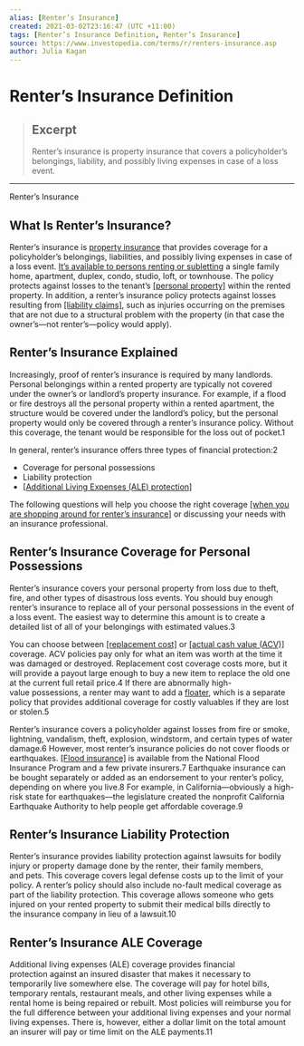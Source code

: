 ```yaml
---
alias: [Renter’s Insurance]
created: 2021-03-02T23:16:47 (UTC +11:00)
tags: [Renter’s Insurance Definition, Renter’s Insurance]
source: https://www.investopedia.com/terms/r/renters-insurance.asp
author: Julia Kagan
---
```


# Renter’s Insurance Definition

> ## Excerpt
> Renter’s insurance is property insurance that covers a policyholder’s belongings, liability, and possibly living expenses in case of a loss event.

---

Renter’s Insurance
## What Is Renter’s Insurance?

Renter’s insurance is [property insurance](https://www.investopedia.com/terms/p/property-insurance.asp) that provides coverage for a policyholder’s belongings, liabilities, and possibly living expenses in case of a loss event. [It’s available to persons renting or subletting](https://www.investopedia.com/insurance/renters-insurance/) a single family home, apartment, duplex, condo, studio, loft, or townhouse. The policy protects against losses to the tenant’s [[personal property]](https://www.investopedia.com/terms/p/personalproperty.asp) within the rented property. In addition, a renter’s insurance policy protects against losses resulting from [[liability claims]](https://www.investopedia.com/terms/l/liability_insurance.asp), such as injuries occurring on the premises that are not due to a structural problem with the property (in that case the owner’s—not renter’s—policy would apply).

## Renter’s Insurance Explained

Increasingly, proof of renter’s insurance is required by many landlords. Personal belongings within a rented property are typically not covered under the owner’s or landlord’s property insurance. For example, if a flood or fire destroys all the personal property within a rented apartment, the structure would be covered under the landlord’s policy, but the personal property would only be covered through a renter’s insurance policy. Without this coverage, the tenant would be responsible for the loss out of pocket.1

In general, renter’s insurance offers three types of financial protection:2 

-   Coverage for personal possessions
-   Liability protection
-   [[Additional Living Expenses (ALE) protection]](https://www.investopedia.com/terms/a/add_living_expense_insurance.asp)

The following questions will help you choose the right coverage [[when you are shopping around for renter’s insurance]](https://www.investopedia.com/articles/personal-finance/012516/6-best-renters-insurance-providers.asp) or discussing your needs with an insurance professional.

## Renter’s Insurance Coverage for Personal Possessions

Renter’s insurance covers your personal property from loss due to theft, fire, and other types of disastrous loss events. You should buy enough renter’s insurance to replace all of your personal possessions in the event of a loss event. The easiest way to determine this amount is to create a detailed list of all of your belongings with estimated values.3

You can choose between [[replacement cost]](https://www.investopedia.com/terms/r/replacementcost.asp) or [[actual cash value (ACV)]](https://www.investopedia.com/terms/a/actual-cash-value.asp) coverage. ACV policies pay only for what an item was worth at the time it was damaged or destroyed. Replacement cost coverage costs more, but it will provide a payout large enough to buy a new item to replace the old one at the current full retail price.4 If there are abnormally high-value possessions, a renter may want to add a [floater](https://www.investopedia.com/terms/f/floaterinsurance.asp), which is a separate policy that provides additional coverage for costly valuables if they are lost or stolen.5

Renter’s insurance covers a policyholder against losses from fire or smoke, lightning, vandalism, theft, explosion, windstorm, and certain types of water damage.6 However, most renter’s insurance policies do not cover floods or earthquakes. [[Flood insurance]](https://www.investopedia.com/terms/f/flood-insurance.asp) is available from the National Flood Insurance Program and a few private insurers.7 Earthquake insurance can be bought separately or added as an endorsement to your renter’s policy, depending on where you live.8 For example, in California—obviously a high-risk state for earthquakes—the legislature created the nonprofit California Earthquake Authority to help people get affordable coverage.9

## Renter’s Insurance Liability Protection

Renter’s insurance provides liability protection against lawsuits for bodily injury or property damage done by the renter, their family members, and pets. This coverage covers legal defense costs up to the limit of your policy. A renter’s policy should also include no-fault medical coverage as part of the liability protection. This coverage allows someone who gets injured on your rented property to submit their medical bills directly to the insurance company in lieu of a lawsuit.10

## Renter’s Insurance ALE Coverage

Additional living expenses (ALE) coverage provides financial protection against an insured disaster that makes it necessary to temporarily live somewhere else. The coverage will pay for hotel bills, temporary rentals, restaurant meals, and other living expenses while a rental home is being repaired or rebuilt. Most policies will reimburse you for the full difference between your additional living expenses and your normal living expenses. There is, however, either a dollar limit on the total amount an insurer will pay or time limit on the ALE payments.11
